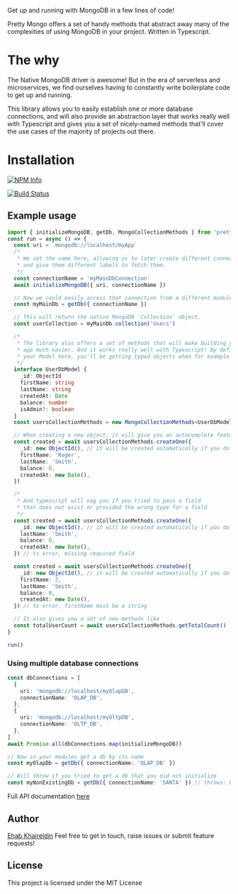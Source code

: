 Get up and running with MongoDB in a few lines of code!

Pretty Mongo offers a set of handy methods that abstract away many of the complexities of using MongoDB in your project. Written in Typescript.

# The why

The Native MongoDB driver is awesome! But in the era of serverless and microservices, we find ourselves having to constantly write boilerplate code to get up and running.

This library allows you to easily establish one or more database connections, and will also provide an abstraction layer that works really well with Typescript and gives you a set of nicely-named methods that'll cover the use cases of the majority of projects out there.

# Installation

[![NPM Info](https://nodei.co/npm/pretty-mongo.png?downloads=true&downloadRank=true&stars=true)](https://www.npmjs.org/package/pretty-mongo)

[![Build Status](https://travis-ci.com/ehab180hb/pretty-mongo.svg?branch=master)](https://travis-ci.org/ehab180hb/pretty-mongo)

## Example usage

```typescript
import { initializeMongoDB, getDb, MongoCollectionMethods } from 'pretty-mongo'
const run = async () => {
  const uri = `mongodb://localhost/myApp`
  /*
   * We set the name here, allowing us to later create different connections
   * and give them different labels to fetch them.
   */
  const connectionName = 'myMainDbConnection'
  await initializeMongoDB({ uri, connectionName })

  // Now we could easily access that connection from a different module synchronously.
  const myMainDb = getDb({ connectionName })

  // This will return the native MongoDB `Collection` object.
  const userCollection = myMainDb.collection('Users')

  /*
   * The library also offers a set of methods that will make building your
   * app much easier. And it works really well with Typescript! By defining
   * your Model here, you'll be getting typed objects when for example scanning the DB.
   */
  interface UserDbModel {
    _id: ObjectId
    firstName: string
    lastName: string
    createdAt: Date
    balance: number
    isAdmin?: boolean
  }
  const usersCollectionMethods = new MongoCollectionMethods<UserDbModel>(userCollection)

  // When creating a new object, it will give you an autocomplete feature in your IDE.
  const created = await usersCollectionMethods.createOne({
    _id: new ObjectId(), // it will be created automatically if you do not include it
    firstName: 'Roger',
    lastName: 'Smith',
    balance: 0,
    createdAt: new Date(),
  })

  /*
   * And typescript will nag you if you tried to pass a field
   * that does not exist or provided the wrong type for a field
   */
  const created = await usersCollectionMethods.createOne({
    _id: new ObjectId(), // it will be created automatically if you do not include it
    lastName: 'Smith',
    balance: 0,
    createdAt: new Date(),
  }) // ts error, missing required field

  const created = await usersCollectionMethods.createOne({
    _id: new ObjectId(), // it will be created automatically if you do not include it
    firstName: 2,
    lastName: 'Smith',
    balance: 0,
    createdAt: new Date(),
  }) // ts error, firstName must be a string

  // It also gives you a set of new methods like
  const totalUserCount = await usersCollectionMethods.getTotalCount()
}

run()
```

### Using multiple database connections

```typescript
const dbConnections = [
  {
    uri: 'mongodb://localhost/myOlapDB',
    connectionName: 'OLAP_DB',
  },
  {
    uri: 'mongodb://localhost/myOltpDB',
    connectionName: 'OLTP_DB',
  },
]
await Promise.all(dbConnections.map(initializeMongoDB))

// Now in your modules get a db by its name
const myOlapDb = getDb({ connectionName: 'OLAP_DB' })

// Will throw if you tried to get a db that you did not initialize
const myNonExistingDb = getDb({ connectionName: 'SANTA' }) // throws: Database SANTA not yet initialized!
```

Full API documentation [here](https://github.com/ehab180hb/pretty-mongo/blob/master/API.md)

## Author

[Ehab Khaireldin](https://github.com/ehab180hb)
Feel free to get in touch, raise issues or submit feature requests!

## License

This project is licensed under the MIT License
